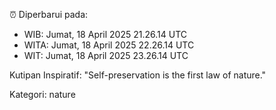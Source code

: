 ⏰ Diperbarui pada:
- WIB: Jumat, 18 April 2025 21.26.14 UTC
- WITA: Jumat, 18 April 2025 22.26.14 UTC
- WIT: Jumat, 18 April 2025 23.26.14 UTC

Kutipan Inspiratif:
"Self-preservation is the first law of nature."


Kategori: nature

